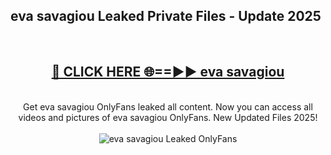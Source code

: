 <h2>eva savagiou Leaked Private Files - Update 2025</h2>
<br>
<div align="center">
<h2><a href="https://cliphot.my.id/eva_savagiou" rel="nofollow">🔴 CLICK HERE 🌐==►► eva savagiou</a></h2>
<br>
Get eva savagiou OnlyFans leaked all content. Now you can access all videos and pictures of eva savagiou OnlyFans. New Updated Files 2025!
<br>
<br>
<a href="https://cliphot.my.id/eva_savagiou" rel="nofollow" data-target="animated-image.originalLink"><img src="https://i.ibb.co.com/WyWwxjT/player-gif2.gif" alt="eva savagiou Leaked OnlyFans" style="max-width: 100%; display: inline-block;" data-target="animated-image.originalImage"></a>
</div>
<br>